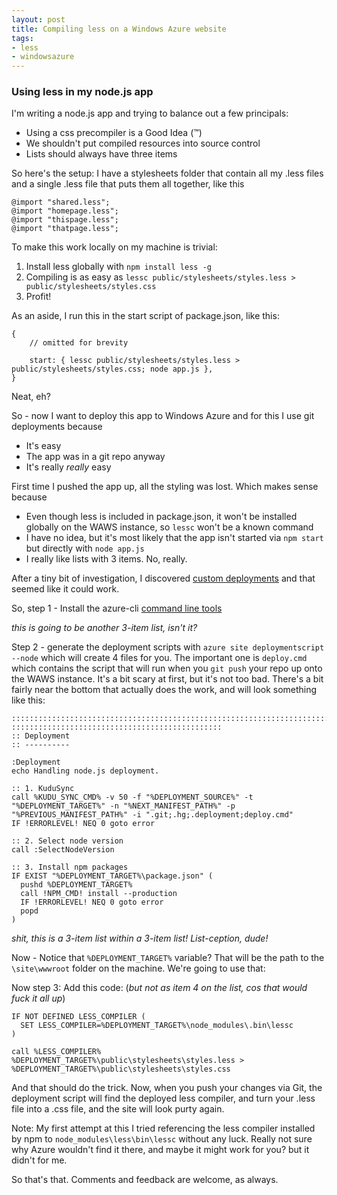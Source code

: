 ```yaml
---
layout: post
title: Compiling less on a Windows Azure website
tags:
- less
- windowsazure
---
```



### Using less in my node.js app

I'm writing a node.js app and trying to balance out a few principals:


- Using a css precompiler is a Good Idea (™)
- We shouldn't put compiled resources into source control
- Lists should always have three items


So here's the setup: I have a stylesheets folder that contain all my .less files and a single .less file that puts them all together, like this

    @import "shared.less";
    @import "homepage.less";
    @import "thispage.less";
    @import "thatpage.less";
    
To make this work locally on my machine is trivial:

1. Install less globally with `npm install less -g`
2. Compiling is as easy as `lessc public/stylesheets/styles.less > public/stylesheets/styles.css`
3. Profit!

As an aside, I run this in the start script of package.json, like this:

    {
        // omitted for brevity
        
        start: { lessc public/stylesheets/styles.less > public/stylesheets/styles.css; node app.js },
    }
    
Neat, eh?

So - now I want to deploy this app to Windows Azure and for this I use git deployments because

- It's easy
- The app was in a git repo anyway
- It's really *really* easy

First time I pushed the app up, all the styling was lost. Which makes sense because 

- Even though less is included in package.json, it won't be installed globally on the WAWS instance, so `lessc` won't be a known command
- I have no idea, but it's most likely that the app isn't started via `npm start` but directly with `node app.js`
- I really like lists with 3 items. No, really.

After a tiny bit of investigation, I discovered [custom deployments](http://blog.amitapple.com/post/38418009331/azurewebsitecustomdeploymentpart2) and that seemed like it could work.


So, step 1 - Install the azure-cli [command line tools](http://www.windowsazure.com/en-us/develop/nodejs/how-to-guides/command-line-tools/)

*this is going to be another 3-item list, isn't it?*

Step 2 - generate the deployment scripts with `azure site deploymentscript --node` which will create 4 files for you. The important one is `deploy.cmd` which contains the script that will run when you `git push` your repo up onto the WAWS instance. It's a bit scary at first, but it's not too bad. There's a bit fairly near the bottom that actually does the work, and will look something like this:

	:::::::::::::::::::::::::::::::::::::::::::::::::::::::::::::::::::::::::::::::::::	:::::::::::::::::::::::::::::::::::::::::::::::
	:: Deployment
	:: ----------
	
	:Deployment
	echo Handling node.js deployment.

	:: 1. KuduSync
	call %KUDU_SYNC_CMD% -v 50 -f "%DEPLOYMENT_SOURCE%" -t "%DEPLOYMENT_TARGET%" -n "%NEXT_MANIFEST_PATH%" -p "%PREVIOUS_MANIFEST_PATH%" -i ".git;.hg;.deployment;deploy.cmd"
	IF !ERRORLEVEL! NEQ 0 goto error

	:: 2. Select node version
	call :SelectNodeVersion

	:: 3. Install npm packages
	IF EXIST "%DEPLOYMENT_TARGET%\package.json" (
	  pushd %DEPLOYMENT_TARGET%
	  call !NPM_CMD! install --production
	  IF !ERRORLEVEL! NEQ 0 goto error
	  popd
	)

*shit, this is a 3-item list within a 3-item list! List-ception, dude!*


Now - Notice that `%DEPLOYMENT_TARGET%` variable? That will be the path to the `\site\wwwroot` folder on the machine. We're going to use that:

Now step 3: Add this code: (*but not as item 4 on the list, cos that would fuck it all up*)


	IF NOT DEFINED LESS_COMPILER (
	  SET LESS_COMPILER=%DEPLOYMENT_TARGET%\node_modules\.bin\lessc
	)

	call %LESS_COMPILER% %DEPLOYMENT_TARGET%\public\stylesheets\styles.less > %DEPLOYMENT_TARGET%\public\stylesheets\styles.css


And that should do the trick. Now, when you push your changes via Git, the deployment script will find the deployed less compiler, and turn your .less file into a .css file, and the site will look purty again.

Note: My first attempt at this I tried referencing the less compiler installed by npm to `node_modules\less\bin\lessc` without any luck. Really not sure why Azure wouldn't find it there, and maybe it might work for you? but it didn't for me.

So that's that. Comments and feedback are welcome, as always.
